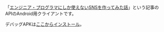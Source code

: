「[エンジニア・プログラマにしか使えないSNSを作ってみた話](https://qiita.com/HawkClaws/items/599d7666f55e79ef7f56)」という記事のAPIのAndroid用クライアントです。

デバッグAPKは[ここからインストール](https://github.com/refine-P/programmer-sns-android-client/releases/download/v1.0/app-debug.apk)。